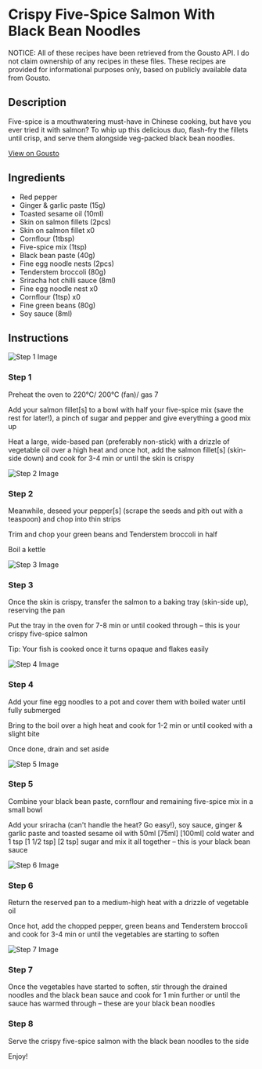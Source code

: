 # Crispy Five-Spice Salmon With Black Bean Noodles

NOTICE: All of these recipes have been retrieved from the Gousto API. I do not claim ownership of any recipes in these files. These recipes are provided for informational purposes only, based on publicly available data from Gousto.

## Description

Five-spice is a mouthwatering must-have in Chinese cooking, but have you ever tried it with salmon? To whip up this delicious duo, flash-fry the fillets until crisp, and serve them alongside veg-packed black bean noodles. 


[View on Gousto](https://www.gousto.co.uk/recipes/cookbook/black-bean-baked-salmon-greens)

## Ingredients

- Red pepper
- Ginger & garlic paste (15g)
- Toasted sesame oil (10ml)
- Skin on salmon fillets (2pcs)
- Skin on salmon fillet x0
- Cornflour (1tbsp)
- Five-spice mix (1tsp)
- Black bean paste (40g)
- Fine egg noodle nests (2pcs)
- Tenderstem broccoli (80g)
- Sriracha hot chilli sauce (8ml)
- Fine egg noodle nest x0
- Cornflour (1tsp) x0
- Fine green beans (80g)
- Soy sauce (8ml)

## Instructions

![Step 1 Image](https://production-media.gousto.co.uk/cms/recipe-step-image/Step-1-1659433165667-x200.jpg)

### Step 1

Preheat the oven to 220°C/ 200°C (fan)/ gas 7

Add your salmon fillet[s] to a bowl with half your five-spice mix (save the rest for later!), a pinch of sugar and pepper and give everything a good mix up

Heat a large, wide-based pan (preferably non-stick) with a drizzle of vegetable oil over a high heat and once hot, add the salmon fillet[s] (skin-side down) and cook for 3-4 min or until the skin is crispy

![Step 2 Image](https://production-media.gousto.co.uk/cms/recipe-step-image/Step-2-1659433169563-x200.jpg)

### Step 2

Meanwhile, deseed your pepper[s]<span class="text-danger"> </span>(scrape the seeds and pith out with a teaspoon) and chop into thin strips

Trim and chop your green beans and Tenderstem broccoli in half

Boil a kettle

![Step 3 Image](https://production-media.gousto.co.uk/cms/recipe-step-image/Step-3-1659433174447-x200.jpg)

### Step 3

Once the skin is crispy, transfer the salmon to a baking tray (skin-side up), reserving the pan

Put the tray in the oven for 7-8 min or until cooked through – this is your crispy five-spice salmon

Tip: Your fish is cooked once it turns opaque and flakes easily

![Step 4 Image](https://production-media.gousto.co.uk/cms/recipe-step-image/Step-4-1659433177762-x200.jpg)

### Step 4

Add your fine egg noodles to a pot and cover them with boiled water until fully submerged

Bring to the boil over a high heat and cook for 1-2 min or until cooked with a slight bite

Once done, drain and set aside

![Step 5 Image](https://production-media.gousto.co.uk/cms/recipe-step-image/Step-5-1659433182290-x200.jpg)

### Step 5

Combine your black bean paste, cornflour and remaining five-spice mix in a small bowl

Add your sriracha (can't handle the heat? Go easy!), soy sauce, ginger & garlic paste and toasted sesame oil with 50ml<span class="text-danger"> <span class="text-purple">[75ml] </span>[100ml] </span>cold water and 1 tsp <span class="text-purple">[1 1/2 tsp] </span><span class="text-danger">[2 tsp] </span>sugar and mix it all together – this is your black bean sauce

![Step 6 Image](https://production-media.gousto.co.uk/cms/recipe-step-image/Step-6-1659433187685-x200.jpg)

### Step 6

Return the reserved pan to a medium-high heat with a drizzle of vegetable oil

Once hot, add the chopped pepper, green beans and Tenderstem broccoli and cook for 3-4 min or until the vegetables are starting to soften

![Step 7 Image](https://production-media.gousto.co.uk/cms/recipe-step-image/Step-7-1659433192346-x200.jpg)

### Step 7

Once the vegetables have started to soften, stir through the drained noodles and the black bean sauce and cook for 1 min further or until the sauce has warmed through – these are your black bean noodles

### Step 8

Serve the crispy five-spice salmon with the black bean noodles to the side

Enjoy!


